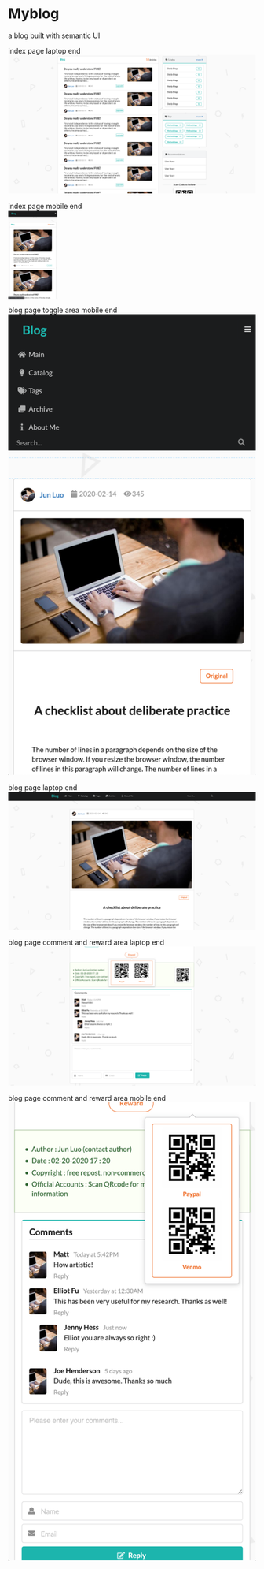 # Myblog
a blog built with semantic UI<br>



index page laptop end<br>
![image](https://github.com/junluo1/Myblog/blob/master/Demo/index_page_laptop_end.png)


index page mobile end<br>
<img src="https://github.com/junluo1/Myblog/blob/master/Demo/index_page_mobile_end.png" width = "100" height = "180" alt="index page mobile end" align=center />

blog page toggle area mobile end<br>
![image](https://github.com/junluo1/Myblog/blob/master/Demo/index_page_mobile_end_toggle.png)

blog page laptop end<br>
![image](https://github.com/junluo1/Myblog/blob/master/Demo/blog_page_laptop_end.png)

blog page comment and reward area laptop end<br>
![image](https://github.com/junluo1/Myblog/blob/master/Demo/blog_page_comment_reward_deaktop_end.png)

blog page comment and reward area mobile end<br>
![image](https://github.com/junluo1/Myblog/blob/master/Demo/blog_page_comment_reward_mobile_end.png)


